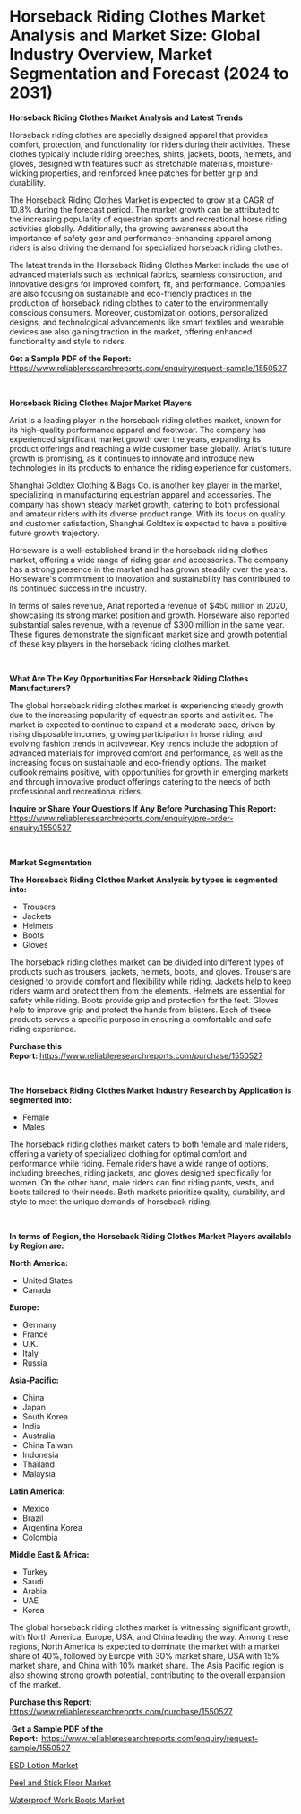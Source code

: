 <p><h1>Horseback Riding Clothes Market Analysis and Market Size: Global Industry Overview, Market Segmentation and Forecast (2024 to 2031)</h1></p><p><strong>Horseback Riding Clothes Market Analysis and Latest Trends</strong></p>
<p><p>Horseback riding clothes are specially designed apparel that provides comfort, protection, and functionality for riders during their activities. These clothes typically include riding breeches, shirts, jackets, boots, helmets, and gloves, designed with features such as stretchable materials, moisture-wicking properties, and reinforced knee patches for better grip and durability.</p><p>The Horseback Riding Clothes Market is expected to grow at a CAGR of 10.8% during the forecast period. The market growth can be attributed to the increasing popularity of equestrian sports and recreational horse riding activities globally. Additionally, the growing awareness about the importance of safety gear and performance-enhancing apparel among riders is also driving the demand for specialized horseback riding clothes.</p><p>The latest trends in the Horseback Riding Clothes Market include the use of advanced materials such as technical fabrics, seamless construction, and innovative designs for improved comfort, fit, and performance. Companies are also focusing on sustainable and eco-friendly practices in the production of horseback riding clothes to cater to the environmentally conscious consumers. Moreover, customization options, personalized designs, and technological advancements like smart textiles and wearable devices are also gaining traction in the market, offering enhanced functionality and style to riders.</p></p>
<p><strong>Get a Sample PDF of the Report:&nbsp;</strong> <a href="https://www.reliableresearchreports.com/enquiry/request-sample/1550527">https://www.reliableresearchreports.com/enquiry/request-sample/1550527</a></p>
<p>&nbsp;</p>
<p><strong>Horseback Riding Clothes Major Market Players</strong></p>
<p><p>Ariat is a leading player in the horseback riding clothes market, known for its high-quality performance apparel and footwear. The company has experienced significant market growth over the years, expanding its product offerings and reaching a wide customer base globally. Ariat's future growth is promising, as it continues to innovate and introduce new technologies in its products to enhance the riding experience for customers.</p><p>Shanghai Goldtex Clothing & Bags Co. is another key player in the market, specializing in manufacturing equestrian apparel and accessories. The company has shown steady market growth, catering to both professional and amateur riders with its diverse product range. With its focus on quality and customer satisfaction, Shanghai Goldtex is expected to have a positive future growth trajectory.</p><p>Horseware is a well-established brand in the horseback riding clothes market, offering a wide range of riding gear and accessories. The company has a strong presence in the market and has grown steadily over the years. Horseware's commitment to innovation and sustainability has contributed to its continued success in the industry.</p><p>In terms of sales revenue, Ariat reported a revenue of $450 million in 2020, showcasing its strong market position and growth. Horseware also reported substantial sales revenue, with a revenue of $300 million in the same year. These figures demonstrate the significant market size and growth potential of these key players in the horseback riding clothes market.</p></p>
<p>&nbsp;</p>
<p><strong>What Are The Key Opportunities For Horseback Riding Clothes Manufacturers?</strong></p>
<p><p>The global horseback riding clothes market is experiencing steady growth due to the increasing popularity of equestrian sports and activities. The market is expected to continue to expand at a moderate pace, driven by rising disposable incomes, growing participation in horse riding, and evolving fashion trends in activewear. Key trends include the adoption of advanced materials for improved comfort and performance, as well as the increasing focus on sustainable and eco-friendly options. The market outlook remains positive, with opportunities for growth in emerging markets and through innovative product offerings catering to the needs of both professional and recreational riders.</p></p>
<p><strong>Inquire or Share Your Questions If Any Before Purchasing This Report:</strong> <a href="https://www.reliableresearchreports.com/enquiry/pre-order-enquiry/1550527">https://www.reliableresearchreports.com/enquiry/pre-order-enquiry/1550527</a></p>
<p>&nbsp;</p>
<p><strong>Market Segmentation</strong></p>
<p><strong>The Horseback Riding Clothes Market Analysis by types is segmented into:</strong></p>
<p><ul><li>Trousers</li><li>Jackets</li><li>Helmets</li><li>Boots</li><li>Gloves</li></ul></p>
<p><p>The horseback riding clothes market can be divided into different types of products such as trousers, jackets, helmets, boots, and gloves. Trousers are designed to provide comfort and flexibility while riding. Jackets help to keep riders warm and protect them from the elements. Helmets are essential for safety while riding. Boots provide grip and protection for the feet. Gloves help to improve grip and protect the hands from blisters. Each of these products serves a specific purpose in ensuring a comfortable and safe riding experience.</p></p>
<p><strong>Purchase this Report:&nbsp;</strong><a href="https://www.reliableresearchreports.com/purchase/1550527">https://www.reliableresearchreports.com/purchase/1550527</a></p>
<p>&nbsp;</p>
<p><strong>The Horseback Riding Clothes Market Industry Research by Application is segmented into:</strong></p>
<p><ul><li>Female</li><li>Males</li></ul></p>
<p><p>The horseback riding clothes market caters to both female and male riders, offering a variety of specialized clothing for optimal comfort and performance while riding. Female riders have a wide range of options, including breeches, riding jackets, and gloves designed specifically for women. On the other hand, male riders can find riding pants, vests, and boots tailored to their needs. Both markets prioritize quality, durability, and style to meet the unique demands of horseback riding.</p></p>
<p>&nbsp;</p>
<p><strong>In terms of Region, the Horseback Riding Clothes Market Players available by Region are:</strong></p>
<p>
    <p> <strong> North America: </strong>
        <ul>
            <li>United States</li>
            <li>Canada</li>
        </ul>
        </p> 
    <p> <strong> Europe: </strong>
        <ul>
            <li>Germany</li>
            <li>France</li>
            <li>U.K.</li>
            <li>Italy</li>
            <li>Russia</li>
        </ul>
        </p> 
    <p> <strong> Asia-Pacific: </strong>
        <ul>
            <li>China</li>
            <li>Japan</li>
            <li>South Korea</li>
            <li>India</li>
            <li>Australia</li>
            <li>China Taiwan</li>
            <li>Indonesia</li>
            <li>Thailand</li>
            <li>Malaysia</li>
        </ul>
        </p> 
    <p> <strong> Latin America: </strong>
        <ul>
            <li>Mexico</li>
            <li>Brazil</li>
            <li>Argentina Korea</li>
            <li>Colombia</li>
        </ul>
        </p> 
    <p> <strong> Middle East & Africa: </strong>
        <ul>
            <li>Turkey</li>
            <li>Saudi</li>
            <li>Arabia</li>
            <li>UAE</li>
            <li>Korea</li>
        </ul>
    </p>
    </p>
<p><p>The global horseback riding clothes market is witnessing significant growth, with North America, Europe, USA, and China leading the way. Among these regions, North America is expected to dominate the market with a market share of 40%, followed by Europe with 30% market share, USA with 15% market share, and China with 10% market share. The Asia Pacific region is also showing strong growth potential, contributing to the overall expansion of the market.</p></p>
<p><strong>Purchase this Report: </strong><a href="https://www.reliableresearchreports.com/purchase/1550527">https://www.reliableresearchreports.com/purchase/1550527</a></p>
<p>&nbsp;<strong>Get a Sample PDF of the Report:&nbsp;&nbsp;</strong><a href="https://www.reliableresearchreports.com/enquiry/request-sample/1550527">https://www.reliableresearchreports.com/enquiry/request-sample/1550527</a></p>
<p><strong></strong></p>
<p><p><a href="https://github.com/eeaveuhhh/Market-Research-Report-List-1/blob/main/esd-lotion-market.md">ESD Lotion Market</a></p><p><a href="https://github.com/brentleyjimmiealvaradoz4l1rea/Market-Research-Report-List-1/blob/main/peel-and-stick-floor-market.md">Peel and Stick Floor Market</a></p><p><a href="https://github.com/Angelnienowdseej3e45z3p8c/Market-Research-Report-List-1/blob/main/waterproof-work-boots-market.md">Waterproof Work Boots Market</a></p></p>